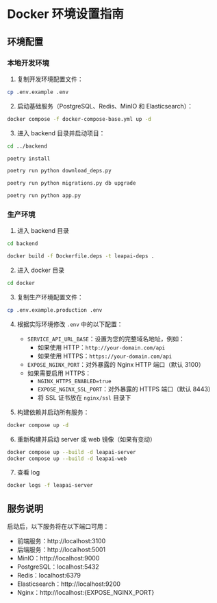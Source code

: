 # Docker 环境设置指南

## 环境配置

### 本地开发环境

1. 复制开发环境配置文件：

```bash
cp .env.example .env
```

2. 启动基础服务（PostgreSQL、Redis、MinIO 和 Elasticsearch）：

```bash
docker compose -f docker-compose-base.yml up -d
```

3. 进入 backend 目录并启动项目：

```bash
cd ../backend

poetry install

poetry run python download_deps.py

poetry run python migrations.py db upgrade

poetry run python app.py
```

### 生产环境

1. 进入 backend 目录

```bash
cd backend
```

```bash
docker build -f Dockerfile.deps -t leapai-deps .
```

2. 进入 docker 目录

```bash
cd docker
```

3. 复制生产环境配置文件：

```bash
cp .env.example.production .env
```

4. 根据实际环境修改 `.env` 中的以下配置：

   - `SERVICE_API_URL_BASE`：设置为您的完整域名地址，例如：
     - 如果使用 HTTP：`http://your-domain.com/api`
     - 如果使用 HTTPS：`https://your-domain.com/api`
   - `EXPOSE_NGINX_PORT`：对外暴露的 Nginx HTTP 端口（默认 3100）
   - 如果需要启用 HTTPS：
     - `NGINX_HTTPS_ENABLED=true`
     - `EXPOSE_NGINX_SSL_PORT`：对外暴露的 HTTPS 端口（默认 8443）
     - 将 SSL 证书放在 `nginx/ssl` 目录下

5. 构建依赖并启动所有服务：

```bash
docker compose up -d
```

6. 重新构建并启动 server 或 web 镜像（如果有变动）

```bash
docker compose up --build -d leapai-server
docker compose up --build -d leapai-web
```

7. 查看 log

```bash
docker logs -f leapai-server
```

## 服务说明

启动后，以下服务将在以下端口可用：

- 前端服务：http://localhost:3100
- 后端服务：http://localhost:5001
- MinIO：http://localhost:9000
- PostgreSQL：localhost:5432
- Redis：localhost:6379
- Elasticsearch：http://localhost:9200
- Nginx：http://localhost:{EXPOSE_NGINX_PORT}
